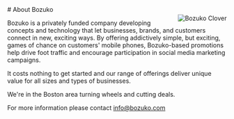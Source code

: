 [info@bozuko.com]: mailto:info@bozuko.com

<img src="/images/assets/bozuko_logo_clover_large.png" alt="Bozuko Clover" style="float: right; margin: 20px 0 0 20px;" />
# About Bozuko

Bozuko is a privately funded company developing concepts and technology that let businesses, brands, and customers connect in new, exciting ways. By offering addictively simple, but exciting, games of chance on customers' mobile phones, Bozuko-based promotions help drive foot traffic and encourage participation in social media marketing campaigns. 
 
It costs nothing to get started and our range of offerings deliver unique value for all sizes and types of businesses.  

We're in the Boston area turning wheels and cutting deals.
  
For more information please contact [info@bozuko.com]